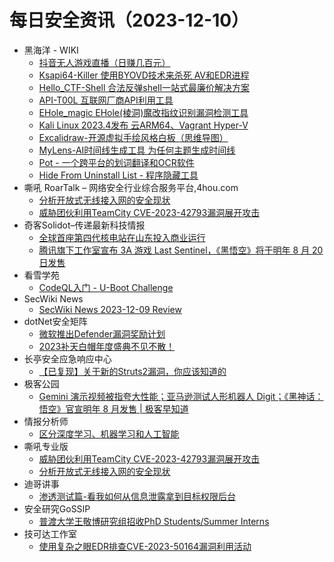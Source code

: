 # 每日安全资讯（2023-12-10）

- 黑海洋 - WIKI
  - [抖音无人游戏直播（日赚几百元）](https://blog.upx8.com/3949)
  - [Ksapi64-Killer 使用BYOVD技术来杀死 AV和EDR进程](https://blog.upx8.com/3947)
  - [Hello_CTF-Shell 合法反弹shell一站式最廉价解决方案](https://blog.upx8.com/3946)
  - [API-T00L 互联网厂商API利用工具](https://blog.upx8.com/3945)
  - [EHole_magic EHole(棱洞)魔改指纹识别漏洞检测工具](https://blog.upx8.com/3944)
  - [Kali Linux 2023.4发布 云ARM64、Vagrant Hyper-V](https://blog.upx8.com/3943)
  - [Excalidraw-开源虚拟手绘风格白板（思维导图）](https://blog.upx8.com/3942)
  - [MyLens-AI时间线生成工具 为任何主题生成时间线](https://blog.upx8.com/3941)
  - [Pot - 一个跨平台的划词翻译和OCR软件](https://blog.upx8.com/3940)
  - [Hide From Uninstall List - 程序隐藏工具](https://blog.upx8.com/3939)
- 嘶吼 RoarTalk – 网络安全行业综合服务平台,4hou.com
  - [分析开放式无线接入网的安全现状](https://www.4hou.com/posts/vx0g)
  - [威胁团伙利用TeamCity CVE-2023-42793漏洞展开攻击](https://www.4hou.com/posts/3rmQ)
- 奇客Solidot–传递最新科技情报
  - [全球首座第四代核电站在山东投入商业运行](https://www.solidot.org/story?sid=76844)
  - [腾讯旗下工作室宣布 3A 游戏 Last Sentinel，《黑悟空》将于明年 8 月 20 日发售](https://www.solidot.org/story?sid=76843)
- 看雪学苑
  - [CodeQL入门 - U-Boot Challenge](https://mp.weixin.qq.com/s?__biz=MjM5NTc2MDYxMw==&mid=2458531260&idx=1&sn=de74324f3ff777d8d901049943199f85&chksm=b18d053686fa8c204fe4d2f7abb67f709bbeeabf3a9fbc57e12d2fdff533392e0906bb13ac10&scene=58&subscene=0#rd)
- SecWiki News
  - [SecWiki News 2023-12-09 Review](http://www.sec-wiki.com/?2023-12-09)
- dotNet安全矩阵
  - [微软推出Defender漏洞奖励计划](https://mp.weixin.qq.com/s?__biz=MzUyOTc3NTQ5MA==&mid=2247489706&idx=1&sn=9a56169023c8a62a73aa193b772e0e09&chksm=fa5ab647cd2d3f5188a4e76e38649d31a553ed54231dc180edfbcb6803f8c4b4b4090de8d5d9&scene=58&subscene=0#rd)
  - [2023补天白帽年度盛典不见不散！](https://mp.weixin.qq.com/s?__biz=MzUyOTc3NTQ5MA==&mid=2247489706&idx=2&sn=c81e1b8b59a0319bc658efa7988fa6c0&chksm=fa5ab647cd2d3f5125c3255ab622277452937502ba22e5818ad85bd7895efde34a4a139ad41f&scene=58&subscene=0#rd)
- 长亭安全应急响应中心
  - [【已复现】关于新的Struts2漏洞，你应该知道的](https://mp.weixin.qq.com/s?__biz=MzIwMDk1MjMyMg==&mid=2247492021&idx=1&sn=2a2b18a0eb673d32ed54d8fa472871eb&chksm=96f7fed8a18077ce4eb8833d5632275f8736d7cb6462bb3952afae761b973f22b2e81fc1a405&scene=58&subscene=0#rd)
- 极客公园
  - [Gemini 演示视频被指夸大性能；亚马逊测试人形机器人 Digit；《黑神话：悟空》官宣明年 8 月发售 | 极客早知道](https://mp.weixin.qq.com/s?__biz=MTMwNDMwODQ0MQ==&mid=2653024835&idx=1&sn=09e4cb7a231028ff175207e83e5c4c64&chksm=7e548ff5492306e385e10ca59a83e70375e0073d4042bec1f0e7cc579bbaae40fb6a74fa7e08&scene=58&subscene=0#rd)
- 情报分析师
  - [区分深度学习、机器学习和人工智能](https://mp.weixin.qq.com/s?__biz=MzA3Mjc1MTkwOA==&mid=2650542447&idx=1&sn=7ffcee6cf015c4430c3afd66b5bab2c8&chksm=87113f24b066b632a1aee1510fdcb56db7d8dcf7ab506c040786622c12e3c94cfff3833ce7b2&scene=58&subscene=0#rd)
- 嘶吼专业版
  - [威胁团伙利用TeamCity CVE-2023-42793漏洞展开攻击](https://mp.weixin.qq.com/s?__biz=MzI0MDY1MDU4MQ==&mid=2247572013&idx=1&sn=0840617dc38310d2609ce85138ae3877&chksm=e9140a17de63830102cd0944e0754a6e5fadc4557acc44df60ae47cf6542bd2bc0930f24d941&scene=58&subscene=0#rd)
  - [分析开放式无线接入网的安全现状](https://mp.weixin.qq.com/s?__biz=MzI0MDY1MDU4MQ==&mid=2247572013&idx=2&sn=50a14eee7b3b87812b01f8da3044a0d6&chksm=e9140a17de6383019463616a4ba3df772fbe74b4c292a1fd1729f0b92ba1241c67802e4649bc&scene=58&subscene=0#rd)
- 迪哥讲事
  - [渗透测试篇-看我如何从信息泄露拿到目标权限后台](https://mp.weixin.qq.com/s?__biz=MzIzMTIzNTM0MA==&mid=2247492954&idx=1&sn=2c8f914ca1cd659279540b3601c01f2b&chksm=e8a5ef39dfd2662fd250f1f26d0b4233872c919b1df87715dd4be0ae9ae3da5f9d0b0bdce87d&scene=58&subscene=0#rd)
- 安全研究GoSSIP
  - [普渡大学王敬博研究组招收PhD Students/Summer Interns](https://mp.weixin.qq.com/s?__biz=Mzg5ODUxMzg0Ng==&mid=2247496897&idx=1&sn=f5f09ef673cf52daf3aea08afd5f27a8&chksm=c063da18f714530e1f96ebd0322db71004791678dec7984643f946d42c2450da8842e0d98e29&scene=58&subscene=0#rd)
- 技可达工作室
  - [使用复杂之眼EDR排查CVE-2023-50164漏洞利用活动](https://mp.weixin.qq.com/s?__biz=MzU3NDY1NTYyOQ==&mid=2247485837&idx=1&sn=18cb302585e18cbd12572e9946555d0b&chksm=fd2e546fca59dd79f9b874c7afcd5481edef02705c05a102ead5ae35ee1c4e1d1e2d1c491662&scene=58&subscene=0#rd)
